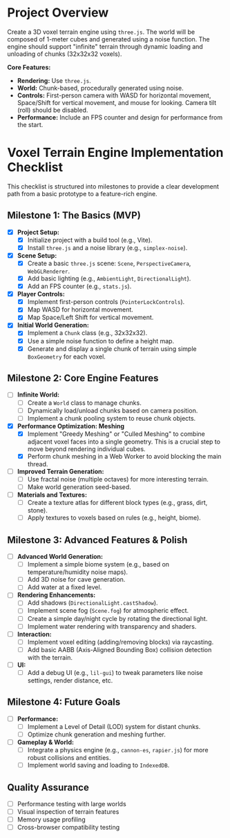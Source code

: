 # Project Overview

Create a 3D voxel terrain engine using `three.js`. The world will be composed of 1-meter cubes and generated using a noise function. The engine should support "infinite" terrain through dynamic loading and unloading of chunks (32x32x32 voxels).

**Core Features:**
- **Rendering:** Use `three.js`.
- **World:** Chunk-based, procedurally generated using noise.
- **Controls:** First-person camera with WASD for horizontal movement, Space/Shift for vertical movement, and mouse for looking. Camera tilt (roll) should be disabled.
- **Performance:** Include an FPS counter and design for performance from the start.

# Voxel Terrain Engine Implementation Checklist

This checklist is structured into milestones to provide a clear development path from a basic prototype to a feature-rich engine.

## Milestone 1: The Basics (MVP)
- [x] **Project Setup:**
    - [x] Initialize project with a build tool (e.g., Vite).
    - [x] Install `three.js` and a noise library (e.g., `simplex-noise`).
- [x] **Scene Setup:**
    - [x] Create a basic `three.js` scene: `Scene`, `PerspectiveCamera`, `WebGLRenderer`.
    - [x] Add basic lighting (e.g., `AmbientLight`, `DirectionalLight`).
    - [x] Add an FPS counter (e.g., `stats.js`).
- [x] **Player Controls:**
    - [x] Implement first-person controls (`PointerLockControls`).
    - [x] Map WASD for horizontal movement.
    - [x] Map Space/Left Shift for vertical movement.
- [x] **Initial World Generation:**
    - [x] Implement a `Chunk` class (e.g., 32x32x32).
    - [x] Use a simple noise function to define a height map.
    - [x] Generate and display a single chunk of terrain using simple `BoxGeometry` for each voxel.

## Milestone 2: Core Engine Features
- [ ] **Infinite World:**
    - [ ] Create a `World` class to manage chunks.
    - [ ] Dynamically load/unload chunks based on camera position.
    - [ ] Implement a chunk pooling system to reuse chunk objects.
- [x] **Performance Optimization: Meshing**
    - [x] Implement "Greedy Meshing" or "Culled Meshing" to combine adjacent voxel faces into a single geometry. This is a crucial step to move beyond rendering individual cubes.
    - [x] Perform chunk meshing in a Web Worker to avoid blocking the main thread.
- [ ] **Improved Terrain Generation:**
    - [ ] Use fractal noise (multiple octaves) for more interesting terrain.
    - [ ] Make world generation seed-based.
- [ ] **Materials and Textures:**
    - [ ] Create a texture atlas for different block types (e.g., grass, dirt, stone).
    - [ ] Apply textures to voxels based on rules (e.g., height, biome).

## Milestone 3: Advanced Features & Polish
- [ ] **Advanced World Generation:**
    - [ ] Implement a simple biome system (e.g., based on temperature/humidity noise maps).
    - [ ] Add 3D noise for cave generation.
    - [ ] Add water at a fixed level.
- [ ] **Rendering Enhancements:**
    - [ ] Add shadows (`DirectionalLight.castShadow`).
    - [ ] Implement scene fog (`Scene.fog`) for atmospheric effect.
    - [ ] Create a simple day/night cycle by rotating the directional light.
    - [ ] Implement water rendering with transparency and shaders.
- [ ] **Interaction:**
    - [ ] Implement voxel editing (adding/removing blocks) via raycasting.
    - [ ] Add basic AABB (Axis-Aligned Bounding Box) collision detection with the terrain.
- [ ] **UI:**
    - [ ] Add a debug UI (e.g., `lil-gui`) to tweak parameters like noise settings, render distance, etc.

## Milestone 4: Future Goals
- [ ] **Performance:**
    - [ ] Implement a Level of Detail (LOD) system for distant chunks.
    - [ ] Optimize chunk generation and meshing further.
- [ ] **Gameplay & World:**
    - [ ] Integrate a physics engine (e.g., `cannon-es`, `rapier.js`) for more robust collisions and entities.
    - [ ] Implement world saving and loading to `IndexedDB`.

## Quality Assurance
- [ ] Performance testing with large worlds
- [ ] Visual inspection of terrain features
- [ ] Memory usage profiling
- [ ] Cross-browser compatibility testing

